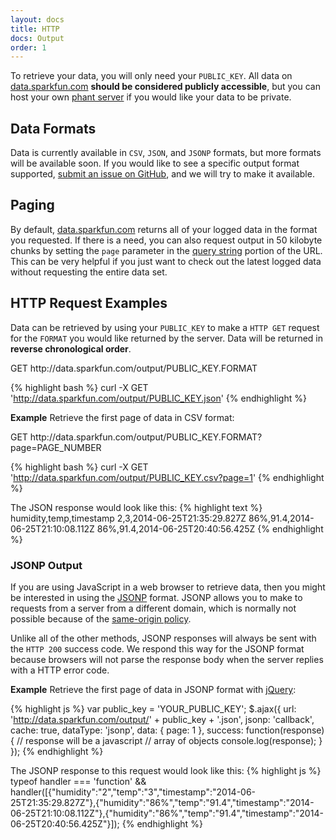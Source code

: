 ```yaml
---
layout: docs
title: HTTP
docs: Output
order: 1
---
```


To retrieve your data, you will only need your `PUBLIC_KEY`.  All data on [data.sparkfun.com](https://data.sparkfun.com)
**should be considered publicly accessible**, but you can host your own [phant server](https://github.com/sparkfun/phant)
if you would like your data to be private.

## Data Formats
Data is currently available in `CSV`, `JSON`, and `JSONP` formats, but more formats will be available soon.  If you
would like to see a specific output format supported, [submit an issue on GitHub](https://github.com/sparkfun/phant/issues),
and we will try to make it available.

## Paging
By default, [data.sparkfun.com](https://data.sparkfun.com) returns all of your logged data in the format you requested.
If there is a need, you can also request output in 50 kilobyte chunks by setting the `page` parameter in the
[query string](http://en.wikipedia.org/wiki/Query_string) portion of the URL.  This can be very helpful if you just
want to check out the latest logged data without requesting the entire data set.

## HTTP Request Examples
Data can be retrieved by using your `PUBLIC_KEY` to make a `HTTP GET` request for the `FORMAT` you would like
returned by the server.  Data will be returned in **reverse chronological order**.

<div class="url">
  <span class="method GET">GET</span>
  http://data.sparkfun.com/output/PUBLIC_KEY.FORMAT
</div>

{% highlight bash %}
curl -X GET 'http://data.sparkfun.com/output/PUBLIC_KEY.json'
{% endhighlight %}

**Example** Retrieve the first page of data in CSV format:

<div class="url">
  <span class="method GET">GET</span>
  http://data.sparkfun.com/output/PUBLIC_KEY.FORMAT?page=PAGE_NUMBER
</div>

{% highlight bash %}
curl -X GET 'http://data.sparkfun.com/output/PUBLIC_KEY.csv?page=1'
{% endhighlight %}

The JSON response would look like this:
{% highlight text %}
humidity,temp,timestamp
2,3,2014-06-25T21:35:29.827Z
86%,91.4,2014-06-25T21:10:08.112Z
86%,91.4,2014-06-25T20:40:56.425Z
{% endhighlight %}

### JSONP Output
If you are using JavaScript in a web browser to retrieve data, then you might be interested in using the
[JSONP](http://en.wikipedia.org/wiki/JSONP) format.  JSONP allows you to make to requests from a server
from a different domain, which is normally not possible because of the
[same-origin policy](http://en.wikipedia.org/wiki/Same-origin_policy).

Unlike all of the other methods, JSONP responses will always be sent with the `HTTP 200` success code.  We respond
this way for the JSONP format because browsers will not parse the response body when the server replies with a HTTP error code.

**Example** Retrieve the first page of data in JSONP format with [jQuery](http://jquery.com):

{% highlight js %}
var public_key = 'YOUR_PUBLIC_KEY';
 $.ajax({
   url: 'http://data.sparkfun.com/output/' + public_key + '.json',
   jsonp: 'callback',
   cache: true,
   dataType: 'jsonp',
   data: {
     page: 1
   },
   success: function(response) {
     // response will be a javascript
     // array of objects
     console.log(response);
   }
 });
{% endhighlight %}

The JSONP response to this request would look like this:
{% highlight js %}
typeof handler === 'function' && handler([{"humidity":"2","temp":"3","timestamp":"2014-06-25T21:35:29.827Z"},{"humidity":"86%","temp":"91.4","timestamp":"2014-06-25T21:10:08.112Z"},{"humidity":"86%","temp":"91.4","timestamp":"2014-06-25T20:40:56.425Z"}]);
{% endhighlight %}

